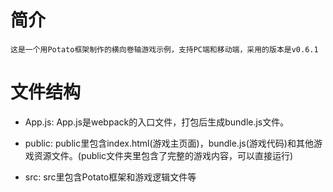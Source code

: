 # 简介

    这是一个用Potato框架制作的横向卷轴游戏示例，支持PC端和移动端，采用的版本是v0.6.1

# 文件结构

*   App.js: App.js是webpack的入口文件，打包后生成bundle.js文件。

*   public: public里包含index.html(游戏主页面)，bundle.js(游戏代码)和其他游戏资源文件。(public文件夹里包含了完整的游戏内容，可以直接运行)

*   src: src里包含Potato框架和游戏逻辑文件等

